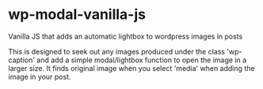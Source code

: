 # wp-modal-vanilla-js
Vanilla JS that adds an automatic lightbox to wordpress images in posts

This is designed to seek out any images produced under the class 'wp-caption' and add a simple modal/lightbox function 
to open the image in a larger size.  It finds original image when you select 'media' when adding the image in your post.  
